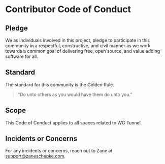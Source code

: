 # Contributor Code of Conduct

## Pledge

We as individuals involved in this project, pledge to participate in this
community in a respectful, constructive, and civil manner as we work towards a common goal
of delivering free, open source, and value adding software for all.

## Standard

The standard for this community is the Golden Rule.

> “Do unto others as you would have them do unto you.”

## Scope

This Code of Conduct applies to all spaces related to WG Tunnel.

## Incidents or Concerns

For any incidents or concerns, reach out to Zane at
<support@zaneschepke.com>.
